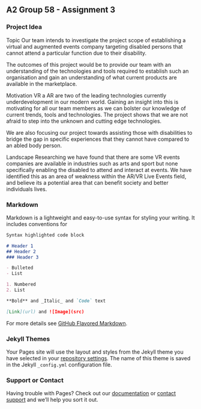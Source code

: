 ## A2 Group 58 - Assignment 3

### Project Idea


Topic
Our team intends to investigate the project scope of establishing a virtual and augmented events company targeting disabled persons that cannot attend a particular function due to their disability.

The outcomes of this project would be to provide our team with an understanding of the technologies and tools required to establish such an organisation and gain an understanding of what current products are available in the marketplace.

Motivation 
VR a AR are two of the leading technologies currently underdevelopment in our modern world. Gaining an insight into this is motivating for all our team members as we can bolster our knowledge of current trends, tools and technologies. The project shows that we are not afraid to step into the unknown and cutting edge technologies.

We are also focusing our project towards assisting those with disabilities to bridge the gap in specific experiences that they cannot have compared to an abled body person.

Landscape
Researching we have found that there are some VR events companies are available in industries such as arts and sport but none specifically enabling the disabled to attend and interact at events. We have identified this as an area of weakness within the AR/VR Live Events field, and believe its a potential area that can benefit society and better individuals lives.



### Markdown

Markdown is a lightweight and easy-to-use syntax for styling your writing. It includes conventions for

```markdown
Syntax highlighted code block

# Header 1
## Header 2
### Header 3

- Bulleted
- List

1. Numbered
2. List

**Bold** and _Italic_ and `Code` text

[Link](url) and ![Image](src)
```

For more details see [GitHub Flavored Markdown](https://guides.github.com/features/mastering-markdown/).

### Jekyll Themes

Your Pages site will use the layout and styles from the Jekyll theme you have selected in your [repository settings](https://github.com/joshrogers1512/IIT-G58-A3/settings). The name of this theme is saved in the Jekyll `_config.yml` configuration file.

### Support or Contact

Having trouble with Pages? Check out our [documentation](https://help.github.com/categories/github-pages-basics/) or [contact support](https://github.com/contact) and we’ll help you sort it out.
